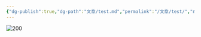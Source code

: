 ```yaml
---
{"dg-publish":true,"dg-path":"文章/test.md","permalink":"/文章/test/","noteIcon":"","created":"","updated":""}
---
```


![200](/img/user/0.Asset/resource/test.jpg)